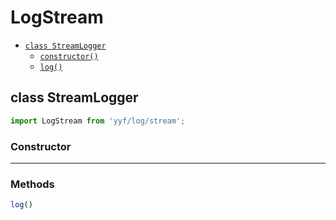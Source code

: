 # LogStream

- [`class StreamLogger`](#class-streamlogger)
  - [`constructor()`](#streamlogger-constructor-constructor)
  - [`log()`](#streamlogger-method-log)

<a id="class-streamlogger"></a><h2>class StreamLogger</h2>
``` javascript
import LogStream from 'yyf/log/stream';
```

<h3>Constructor</h3>
<a id="streamlogger-constructor-constructor"></a>


---

<h3>Methods</h3>

<a id="streamlogger-method-log"></a>

``` javascript
log()
```





